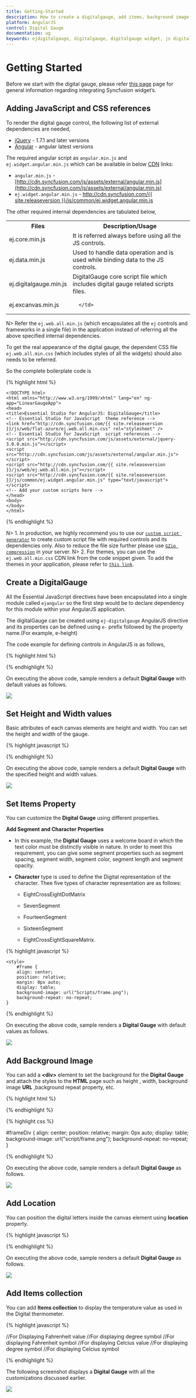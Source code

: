 ```yaml
---
title: Getting-Started
description: How to create a digitalgauge, add items, background image and other functionalities
platform: AngularJS
control: Digital Gauge
documentation: ug
keywords: ejdigitalgauge, digitalgauge, digitalgauge widget, js digitalgauge, angular digitalgauge, angularjs digitalgauge, angular 1.0 digitalgauge, angular 1 digitalgauge
---
```


# Getting Started

Before we start with the digital gauge, please refer [this page](http://help.syncfusion.com/js/angularjs) page for general information regarding integrating Syncfusion widget’s.

## Adding JavaScript and CSS references

To render the digital gauge control, the following list of external dependencies are needed, 

* [jQuery](http://jquery.com) - 1.7.1 and later versions
* [Angular](https://angularjs.org/) - angular latest versions

The required angular script as `angular.min.js` and `ej.widget.angular.min.js` which can be available in below [CDN](/js/cdn) links:

* `angular.min.js` - [http://cdn.syncfusion.com/js/assets/external/angular.min.js](http://cdn.syncfusion.com/js/assets/external/angular.min.js)
* `ej.widget.angular.min.js` - [http://cdn.syncfusion.com/{{ site.releaseversion }}/js/common/ej.widget.angular.min.js](http://cdn.syncfusion.com/14.3.0.49/js/common/ej.widget.angular.min.js)

The other required internal dependencies are tabulated below,

<table>
   <tr>
      <th>
         <b>Files</b>
      </th>
      <th>
         <b>Description/Usage </b>
      </th>
   </tr>
   <tr>
      <td>
         ej.core.min.js
      </td>
      <td>
        It is referred always before using all the JS controls.
      </td>
   </tr>
   <tr>
      <td>
         ej.data.min.js
      </td>
      <td>
         Used to handle data operation and is used while binding data to the JS controls.
      </td>
   </tr>
   <tr>
      <td>
        ej.digitalgauge.min.js 
      </td>
      <td>
         DigitalGauge core script file which includes digital gauge related scripts files.
      </td>
   </tr>
    <tr>
      <td>
        ej.excanvas.min.js 
      </td>
      <td>
          
      </td>
   </tr>
</table>

N> Refer the `ej.web.all.min.js` (which encapsulates all the `ej` controls and frameworks in a single file) in the application instead of referring all the above specified internal dependencies. 

To get the real appearance of the digital gauge, the dependent CSS file `ej.web.all.min.css` (which includes styles of all the widgets) should also needs to be referred.

So the complete boilerplate code is

{% highlight html %}

    <!DOCTYPE html>
    <html xmlns="http://www.w3.org/1999/xhtml" lang="en" ng-app="LinearGaugeApp">
    <head>
    <title>Essential Studio for AngularJS: DigitalGauge</title>
    <!-- Essential Studio for JavaScript  theme reference -->
    <link href="http://cdn.syncfusion.com/{{ site.releaseversion }}/js/web/flat-azure/ej.web.all.min.css" rel="stylesheet" />
    <!-- Essential Studio for JavaScript  script references -->
    <script src="http://cdn.syncfusion.com/js/assets/external/jquery-3.0.0.min.js"></script>
    <script src="http://cdn.syncfusion.com/js/assets/external/angular.min.js"></script>    
    <script src="http://cdn.syncfusion.com/{{ site.releaseversion }}/js/web/ej.web.all.min.js"></script>
    <script src="http://cdn.syncfusion.com/{{ site.releaseversion }}/js/common/ej.widget.angular.min.js" type="text/javascript"></script>
    <!-- Add your custom scripts here -->
    </head>
    <body>
    </body>
    </html>

{% endhighlight %}

N> 1. In production, we highly recommend you to use our [`custom script generator`](http://help.syncfusion.com/js/custom-script-generator) to create custom script file with required controls and its dependencies only. Also to reduce the file size further please use [`GZip compression`](https://developers.google.com/web/fundamentals/performance/optimizing-content-efficiency/optimize-encoding-and-transfer?hl=en) in your server.
N> 2. For themes, you can use the `ej.web.all.min.css` CDN link from the code snippet given. To add the themes in your application, please refer to [`this link`](http://help.syncfusion.com/js/theming-in-essential-javascript-components).

## Create a DigitalGauge

All the Essential JavaScript directives have been encapsulated into a single module called `ejangular` so the first step would be to declare dependency for this module within your AngularJS application.

The digitalGauge can be created using `ej-digitalgauge` AngularJS directive and its properties can be defined using `e-` prefix followed by the property name.(For example, e-height)

The code example for defining controls in AngularJS is as follows,

{% highlight html %}

<html xmlns="http://www.w3.org/1999/xhtml" lang="en" ng-app="DigitalGaugeApp">
    <head>
        <title>Essential Studio for AngularJS: DigitalGauge</title>
        <!--CSS and Script file References -->
    </head>
    <body ng-controller="DigitalGaugeCtrl">
        <div id="digitalframe">
                 <ej-digitalgauge></ej-digitalgauge>
        </div>
    </body>
</html>

{% endhighlight %}


On executing the above code, sample renders a default **Digital Gauge** with default values as follows.

![](Getting-Started_images/Getting-Started_img1.png)

## Set Height and Width values

Basic attributes of each canvas elements are height and width. You can set the height and width of the gauge.

{% highlight javascript %}

<ej-digitalgauge e-height="145" e-width="260">
</ej-digitalgauge>


{% endhighlight %}



On executing the above code, sample renders a default **Digital Gauge** with the specified height and width values.

![](Getting-Started_images/Getting-Started_img2.png)

## Set Items Property

You can customize the **Digital Gauge** using different properties.

**Add Segment and Character Properties**

* In this example, the **Digital Gauge** uses a welcome board in which the text color must be distinctly visible in nature. In order to meet this requirement, you can give some segment properties such as segment spacing, segment width, segment color, segment length and segment opacity.

* **Character** type is used to define the Digital representation of the character. Thee five types of character representation are as follows:

  * EightCrossEightDotMatrix

  * SevenSegment

  * FourteenSegment

  * SixteenSegment 

  * EightCrossEightSquareMatrix.



{% highlight javascript %}

<div id="frame" style="width:100%">
        <ej-digitalgauge>
            <e-items>
                <e-item e-value='"102"' e-segmentSettings-width="2" e-segmentSettings-length="20"
                 e-characterSettings-type="SevenSegment" e-characterSettings-spacing="12"></e-item>
            </e-items>
        </ej-digitalgauge>
    </div>

    <style>
        #frame {
        align: center;
        position: relative;
        margin: 0px auto;
        display: table;
        background-image: url("Scripts/frame.png");
        background-repeat: no-repeat;
    }


{% endhighlight %}

On executing the above code, sample renders a **Digital Gauge** with default values as follows.

![](Getting-Started_images/Getting-Started_img3.png)

## Add Background Image

You can add a **&lt;div&gt;** element to set the background for the **Digital Gauge** and attach the styles to the **HTML** page such as height , width, background image **URL** ,background repeat property, etc.

{% highlight html %}

<div id="frameDiv">
    <div id="DigitalGauge1" style="width: 100%">
    </div>
</div>

{% endhighlight %}

{% highlight css %}


 #frameDiv {
        align: center;
        position: relative;
        margin: 0px auto;
        display: table;
        background-image: url("script/frame.png");
        background-repeat: no-repeat;
    }


{% endhighlight %}


On executing the above code, sample renders a default **Digital Gauge** as follows.           

![](Getting-Started_images/Getting-Started_img4.png)

## Add Location

You can position the digital letters inside the canvas element using **location** property.

{% highlight javascript %}

<ej-digitalgauge>
    <e-items>
       <e-item e-value='"102"' e-segmentSettings-width="2" e-segmentSettings-length="20" 
       e-characterSettings-type="SevenSegment" e-characterSettings-spacing="12" 
       e-position-x="15" e-position-y="12"></e-item>
       </e-items>
</ej-digitalgauge>


{% endhighlight %}

On executing the above code, sample renders a default **Digital Gauge** as follows.

![](Getting-Started_images/Getting-Started_img5.png)

## Add Items collection

You can add **Items collection** to display the temperature value as used in the Digital thermometer.

{% highlight javascript %}

<ej-digitalgauge>
    <e-items>
        //For Displaying Fahrenheit value
        <e-item e-value='"102"' e-segmentSettings-width="2" e-segmentSettings-length="20" 
        e-characterSettings-type="SevenSegment" e-characterSettings-spacing="12" 
        e-position-x="15" e-position-y="12"></e-item>
         //For displaying degree symbol
         <e-item e-value='"0"' e-segmentSettings-width="2" e-segmentSettings-length="5" 
         e-segmentSettings-spacing="0" e-characterSettings-type="SevenSegment" 
         e-characterSettings-spacing="5" e-position-x="47" e-position-y="7">
         </e-item>
         //For displaying Fahrenheit symbol
         <e-item e-value="F" e-segmentSettings-width="2" e-segmentSettings-length="20" 
         e-segmentSettings-spacing="0" e-characterSettings-type="SevenSegment" 
         e-characterSettings-spacing="12" e-position-x="76" e-position-y="12">
         </e-item>
         //For displaying Celcius value
         <e-item e-value='"38"' e-segmentSettings-width="1" e-segmentSettings-length="5" 
         e-segmentSettings-spacing="0" e-segmentSettings-color="#F5b43f" 
         e-characterSettings-type="SevenSegment" e-characterSettings-spacing="12" 
         e-position-x="40" e-position-y="58">
         </e-item>
         //For displaying degree symbol
         <e-item e-value='"0"' e-segmentSettings-width="2" e-segmentSettings-length="2" 
         e-segmentSettings-spacing="0" e-segmentSettings-color="#F5b43f"
         e-characterSettings-type="sevensegment" e-characterSettings-spacing="12" 
         e-position-x="52" e-position-y="55">
         </e-item>
         //For displaying Celcius symbol
         <e-item e-value="c" e-segmentSettings-width="2" e-segmentSettings-length="4" 
         e-segmentSettings-spacing="0" e-segmentSettings-color="#F5b43f"
         e-characterSettings-type="SevenSegment" e-characterSettings-spacing="12" 
         e-position-x="60" e-position-y="58">
         </e-item>
     </e-items>
</ej-digitalgauge>


{% endhighlight %}


The following screenshot displays a **Digital Gauge** with all the customizations discussed earlier.

![](Getting-Started_images/Getting-Started_img6.png)